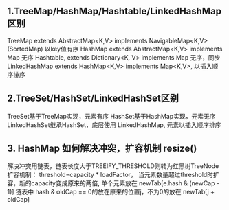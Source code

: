 ## 1.TreeMap/HashMap/Hashtable/LinkedHashMap区别
TreeMap extends AbstractMap<K,V> implements NavigableMap<K,V> (SortedMap) 以key值有序
HashMap extends AbstractMap<K,V> implements Map 无序
Hashtable, extends Dictionary<K, V> implements Map 无序，同步
LinkedHashMap extends HashMap<K,V> implements Map<K,V>, 以插入顺序排序

## 2.TreeSet/HashSet/LinkedHashSet区别
TreeSet基于TreeMap实现，元素有序
HashSet基于HashMap实现，元素无序
LinkedHashSet继承HashSet，底层使用 LinkedHashMap, 元素以插入顺序排序

## 3. HashMap 如何解决冲突，扩容机制 resize()
解决冲突用链表，链表长度大于TREEIFY_THRESHOLD则转为红黑树TreeNode
扩容机制： threshold=capacity * loadFactor， 当元素数量超过threshold时扩容，新的capacity变成原来的两倍, 
单个元素放在 newTab[e.hash & (newCap - 1)]
链表中 hash & oldCap == 0的放在原来的位置j，不为0的放在 newTab[j + oldCap]
